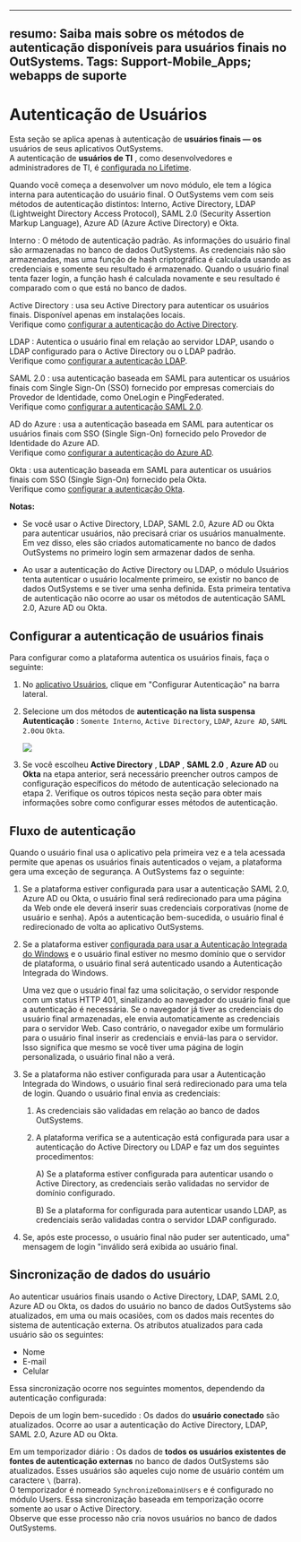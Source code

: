 *** ** * ** ***

resumo: Saiba mais sobre os métodos de autenticação disponíveis para usuários finais no OutSystems.
Tags: Support\-Mobile\_Apps; webapps de suporte
-----------------------------------------------------------------------------------------------------------------------------------------------------

Autenticação de Usuários
========================

Esta seção se aplica apenas à autenticação de **usuários finais — os** usuários de seus aplicativos OutSystems.   
A autenticação de **usuários de TI** , como desenvolvedores e administradores de TI, é [configurada no Lifetime](../../../../managing-the-applications-lifecycle/secure-the-applications/use-an-external-authentication-provider.md).

Quando você começa a desenvolver um novo módulo, ele tem a lógica interna para autenticação do usuário final. O OutSystems vem com seis métodos de autenticação distintos: Interno, Active Directory, LDAP \(Lightweight Directory Access Protocol\), SAML 2\.0 \(Security Assertion Markup Language\), Azure AD \(Azure Active Directory\) e Okta.

Interno
: O método de autenticação padrão. As informações do usuário final são armazenadas no banco de dados OutSystems. As credenciais não são armazenadas, mas uma função de hash criptográfica é calculada usando as credenciais e somente seu resultado é armazenado. Quando o usuário final tenta fazer login, a função hash é calculada novamente e seu resultado é comparado com o que está no banco de dados.

Active Directory
: usa seu Active Directory para autenticar os usuários finais. Disponível apenas em instalações locais.   
Verifique como [configurar a autenticação do Active Directory](configure-active-directory.md).

LDAP
: Autentica o usuário final em relação ao servidor LDAP, usando o LDAP configurado para o Active Directory ou o LDAP padrão.   
Verifique como [configurar a autenticação LDAP](configure-ldap.md).

SAML 2\.0
: usa autenticação baseada em SAML para autenticar os usuários finais com Single Sign\-On \(SSO\) fornecido por empresas comerciais do Provedor de Identidade, como OneLogin e PingFederated.   
Verifique como [configurar a autenticação SAML 2\.0](configure-saml.md).

AD do Azure
: usa a autenticação baseada em SAML para autenticar os usuários finais com SSO \(Single Sign\-On\) fornecido pelo Provedor de Identidade do Azure AD.   
Verifique como [configurar a autenticação do Azure AD](configure-azuread.md).

Okta
: usa autenticação baseada em SAML para autenticar os usuários finais com SSO \(Single Sign\-On\) fornecido pela Okta.   
Verifique como [configurar a autenticação Okta](configure-okta.md).

**Notas:** 

* Se você usar o Active Directory, LDAP, SAML 2\.0, Azure AD ou Okta para autenticar usuários, não precisará criar os usuários manualmente. Em vez disso, eles são criados automaticamente no banco de dados OutSystems no primeiro login sem armazenar dados de senha.

* Ao usar a autenticação do Active Directory ou LDAP, o módulo Usuários tenta autenticar o usuário localmente primeiro, se existir no banco de dados OutSystems e se tiver uma senha definida. Esta primeira tentativa de autenticação não ocorre ao usar os métodos de autenticação SAML 2\.0, Azure AD ou Okta.

Configurar a autenticação de usuários finais
--------------------------------------------

Para configurar como a plataforma autentica os usuários finais, faça o seguinte:

1. No [aplicativo Usuários](../accessing-users.md), clique em "Configurar Autenticação" na barra lateral.

2. Selecione um dos métodos de **autenticação na lista suspensa Autenticação** : `Somente Interno`, `Active Directory`, `LDAP`, `Azure AD`, `SAML 2.0`ou `Okta`.

   ![](images/ldap-2.png)
3. Se você escolheu **Active Directory** , **LDAP** , **SAML 2\.0** , **Azure AD** ou **Okta** na etapa anterior, será necessário preencher outros campos de configuração específicos do método de autenticação selecionado na etapa 2\. Verifique os outros tópicos nesta seção para obter mais informações sobre como configurar esses métodos de autenticação.

Fluxo de autenticação
---------------------

Quando o usuário final usa o aplicativo pela primeira vez e a tela acessada permite que apenas os usuários finais autenticados o vejam, a plataforma gera uma exceção de segurança. A OutSystems faz o seguinte:

1. Se a plataforma estiver configurada para usar a autenticação SAML 2\.0, Azure AD ou Okta, o usuário final será redirecionado para uma página da Web onde ele deverá inserir suas credenciais corporativas \(nome de usuário e senha\). Após a autenticação bem\-sucedida, o usuário final é redirecionado de volta ao aplicativo OutSystems.

2. Se a plataforma estiver [configurada para usar a Autenticação Integrada do Windows](integrated-authentication.md) e o usuário final estiver no mesmo domínio que o servidor de plataforma, o usuário final será autenticado usando a Autenticação Integrada do Windows.

   Uma vez que o usuário final faz uma solicitação, o servidor responde com um status HTTP 401, sinalizando ao navegador do usuário final que a autenticação é necessária. Se o navegador já tiver as credenciais do usuário final armazenadas, ele envia automaticamente as credenciais para o servidor Web. Caso contrário, o navegador exibe um formulário para o usuário final inserir as credenciais e enviá\-las para o servidor. Isso significa que mesmo se você tiver uma página de login personalizada, o usuário final não a verá.
3. Se a plataforma não estiver configurada para usar a Autenticação Integrada do Windows, o usuário final será redirecionado para uma tela de login. Quando o usuário final envia as credenciais:

   1. As credenciais são validadas em relação ao banco de dados OutSystems.

   2. A plataforma verifica se a autenticação está configurada para usar a autenticação do Active Directory ou LDAP e faz um dos seguintes procedimentos:

      A\) Se a plataforma estiver configurada para autenticar usando o Active Directory, as credenciais serão validadas no servidor de domínio configurado.

      B\) Se a plataforma for configurada para autenticar usando LDAP, as credenciais serão validadas contra o servidor LDAP configurado.

4. Se, após este processo, o usuário final não puder ser autenticado, uma" mensagem de login "inválido será exibida ao usuário final.

Sincronização de dados do usuário
---------------------------------

Ao autenticar usuários finais usando o Active Directory, LDAP, SAML 2\.0, Azure AD ou Okta, os dados do usuário no banco de dados OutSystems são atualizados, em uma ou mais ocasiões, com os dados mais recentes do sistema de autenticação externa. Os atributos atualizados para cada usuário são os seguintes:

* Nome
* E\-mail
* Celular

Essa sincronização ocorre nos seguintes momentos, dependendo da autenticação configurada:

Depois de um login bem\-sucedido
: Os dados do **usuário conectado** são atualizados. Ocorre ao usar a autenticação do Active Directory, LDAP, SAML 2\.0, Azure AD ou Okta.

Em um temporizador diário
: Os dados de **todos os usuários existentes de fontes de autenticação externas** no banco de dados OutSystems são atualizados. Esses usuários são aqueles cujo nome de usuário contém um caractere `\` \(barra\).   
O temporizador é nomeado `SynchronizeDomainUsers` e é configurado no módulo Users. Essa sincronização baseada em temporização ocorre somente ao usar o Active Directory.   
Observe que esse processo não cria novos usuários no banco de dados OutSystems.

